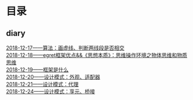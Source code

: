 # 目录

## diary
[2018-12-17——算法：画虚线、判断两线段是否相交](https://github.com/snsart/blog/blob/master/diary/2018.12.17.md)<br>
[2018-12-18——egret框架优点&&《思想本质》：思维操作环境之物体思维和物质思维](https://github.com/snsart/blog/blob/master/diary/2018.12.18.md)<br>
[2018-12-19——框架是什么](https://github.com/snsart/blog/blob/master/diary/2018.12.19.md)<br>
[2018-12-20——设计模式：外观、适配器](https://github.com/snsart/blog/blob/master/diary/2018.12.20.md)<br>
[2018-12-21——设计模式：代理](https://github.com/snsart/blog/blob/master/diary/2018.12.21.md)<br>
[2018-12-24——设计模式：享元、桥接](https://github.com/snsart/blog/blob/master/diary/2018.12.24.md)<br>

